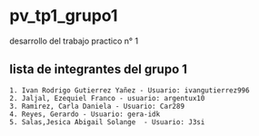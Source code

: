 # pv_tp1_grupo1
desarrollo del trabajo practico n° 1

## lista de integrantes del grupo 1

    1. Ivan Rodrigo Gutierrez Yañez - Usuario: ivangutierrez996
    2. Jaljal, Ezequiel Franco - usuario: argentux10 
    3. Ramirez, Carla Daniela - Usuario: Car289
    4. Reyes, Gerardo - Usuario: gera-idk
    5. Salas,Jesica Abigail Solange  - Usuario: J3si